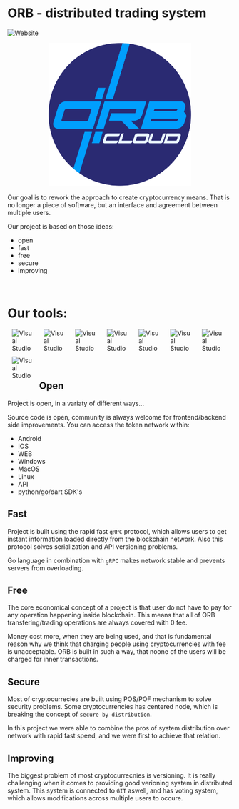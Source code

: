 # ORB - distributed trading system

[![Website](https://img.shields.io/website?label=codeSTACKr.com&style=for-the-badge&url=https%3A%2F%2Fcodestackr.com)](https://webpage.com)


<p align="center">
  <img width="320px" height="320px" src="https://raw.githubusercontent.com/Dancheg97/orb_cloud_mobile/main/assets/logo-r.png" alt="logo"/>
</p>


Our goal is to rework the approach to create cryptocurrency means. That is no longer a piece of software, but an interface and agreement between multiple users.

Our project is based on those ideas:
- open
- fast
- free
- secure
- improving

<br />

# Our tools:


<img align="left" style="padding-left: 10px; padding-right: 10px; padding-bottom: 10px;" alt="Visual Studio Code" width="51px" height="51px" src="https://juststickers.in/wp-content/uploads/2016/07/go-programming-language.png" />
<img align="left" style="padding-left: 10px; padding-right: 10px; padding-bottom: 10px;" alt="Visual Studio Code" width="51px"  height="51px" src="https://upload.wikimedia.org/wikipedia/commons/7/7e/Dart-logo.png" />
<img align="left" style="padding-left: 10px; padding-right: 10px; padding-bottom: 10px;" alt="Visual Studio Code" width="51px"  height="51px" src="https://stickker.net/wp-content/uploads/2018/11/flutter.png-578x578.png" />
<img align="left" style="padding-left: 10px; padding-right: 10px; padding-bottom: 10px;" alt="Visual Studio Code" width="51px"  height="51px" src="https://cdn.freebiesupply.com/logos/large/2x/leveldb-logo-png-transparent.png" />
<img align="left" style="padding-left: 10px; padding-right: 10px; padding-bottom: 10px;" alt="Visual Studio Code" width="51px" height="51px" src="https://i1.wp.com/techxposer.com/wp-content/uploads/2019/12/grpc-icon.png?fit=626%2C664" />
<img align="left" style="padding-left: 10px; padding-right: 10px; padding-bottom: 10px;" alt="Visual Studio Code" width="51px"  height="51px" src="https://avatars.githubusercontent.com/u/8562608?s=280&v=4" />
<img align="left" style="padding-left: 10px; padding-right: 10px; padding-bottom: 10px;" alt="Visual Studio Code" width="51px"  height="51px" src="https://10015.io/assets/tools/list/sha512-encrypt-decrypt.svg" />
<img align="left" style="padding-left: 10px; padding-right: 10px; padding-bottom: 10px;" alt="Visual Studio Code" width="51px"  height="51px" src="https://git-scm.com/images/logos/downloads/Git-Icon-1788C.png" />


<br /><br /><br /><br /><br />


## Open

Project is open, in a variaty of different ways...

Source code is open, community is always welcome for frontend/backend side improvements.
You can access the token network within:
- Android
- IOS
- WEB
- Windows
- MacOS
- Linux
- API
- python/go/dart SDK's

## Fast

Project is built using the rapid fast `gRPC` protocol, which allows users to get instant information loaded directly from the blockchain network. Also this protocol solves serialization and API versioning problems.

Go language in combination with `gRPC` makes network stable and prevents servers from overloading.

## Free

The core economical concept of a project is that user do not have to pay for any operation happening inside blockchain. This means that all of ORB transfering/trading operations are always covered with 0 fee.

Money cost more, when they are being used, and that is fundamental reason why we think that charging people using cryptocurrencies with fee is unacceptable.
ORB is built in such a way, that noone of the users will be charged for inner transactions.

## Secure

Most of cryptocurrecies are built using POS/POF mechanism to solve security problems. Some cryptocurrencies has centered node, which is breaking the concept of `secure by distribution`.

In this project we were able to combine the pros of system distribution over network with rapid fast speed, and we were first to achieve that relation.

## Improving

The biggest problem of most cryptocurrecnies is versioning. It is really challenging when it comes to providing good verioning system in distributed system. This system is connected to `GIT` aswell, and has voting system, which allows modifications across multiple users to occure.
